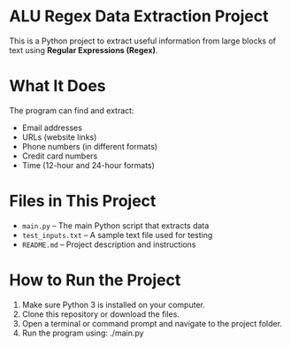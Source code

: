 # ALU Regex Data Extraction Project

This is a Python project to extract useful information from large blocks of text using **Regular Expressions (Regex)**. 

# What It Does

The program can find and extract:
- Email addresses
- URLs (website links)
- Phone numbers (in different formats)
- Credit card numbers
- Time (12-hour and 24-hour formats)

# Files in This Project

- `main.py` – The main Python script that extracts data
- `test_inputs.txt` – A sample text file used for testing
- `README.md` – Project description and instructions

# How to Run the Project

1. Make sure Python 3 is installed on your computer.
2. Clone this repository or download the files.
3. Open a terminal or command prompt and navigate to the project folder.
4. Run the program using: ./main.py

